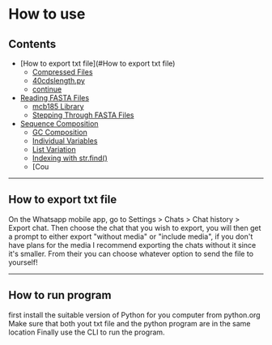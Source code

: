 How to use
=================

## Contents ##

+ [How to export txt file](#How to export txt file)
    + [Compressed Files](#compressed-files)
    + [40cdslength.py](#40cdslengthpy)
    + [continue](#continue)
+ [Reading FASTA Files](#reading-fasta-files)
    + [mcb185 Library](#mcb185-library)
    + [Stepping Through FASTA Files](#stepping-through-fasta-files)
+ [Sequence Composition](#sequence-composition)
    + [GC Composition](#gc-composition)
    + [Individual Variables](#individual-variables)
    + [List Variation](#list-variation)
    + [Indexing with str.find()](#indexing-with-strfind)
    + [Cou

------------------------------------------------------------------------------


## How to export txt file ##

On the Whatsapp mobile app, go to Settings > Chats > Chat history > Export chat.
Then choose the chat that you wish to export, you will then get a prompt to 
either export "without media" or "include media", if you don't have plans for
the media I recommend exporting the chats without it since it's smaller.
From their you can choose whatever option to send the file to yourself!


------------------------------------------------------------------------------

## How to run program ##

first install the suitable version of Python for you computer from python.org
Make sure that both yout txt file and the python program are in the same location
Finally use the CLI to run the program.
